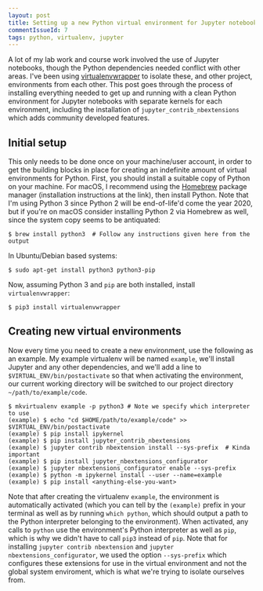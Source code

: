 ```yaml
---
layout: post
title: Setting up a new Python virtual environment for Jupyter notebooks
commentIssueId: 7
tags: python, virtualenv, jupyter
---
```


A lot of my lab work and course work involved the use of Jupyter notebooks, though the Python dependencies needed conflict with other areas. I've been using [virtualenvwrapper](https://virtualenvwrapper.readthedocs.io/en/latest/) to isolate these, and other project, environments from each other. This post goes through the process of installing everything needed to get up and running with a clean Python environment for Jupyter notebooks with separate kernels for each environment, including the installation of `jupyter_contrib_nbextensions` which adds community developed features.

## Initial setup

This only needs to be done once on your machine/user account, in order to get the building blocks in place for creating an indefinite amount of virtual environments for Python. First, you should install a suitable copy of Python on your machine. For macOS, I recommend using the [Homebrew](brew.sh) package manager (installation instructions at the link), then install Python. Note that I'm using Python 3 since Python 2 will be end-of-life'd come the year 2020, but if you're on macOS consider installing Python 2 via Homebrew as well, since the system copy seems to be antiquated:

```terminal
$ brew install python3  # Follow any instructions given here from the output
```

In Ubuntu/Debian based systems:

```terminal
$ sudo apt-get install python3 python3-pip
```

Now, assuming Python 3 and `pip` are both installed, install `virtualenvwrapper`:

```terminal
$ pip3 install virtualenvwrapper
```

## Creating new virtual environments

Now every time you need to create a new environment, use the following as an example. My example virtualenv will be named `example`, we'll install Jupyter and any other dependencies, and we'll add a line to `$VIRTUAL_ENV/bin/postactivate` so that when activating the environment, our current working directory will be switched to our project directory `~/path/to/example/code`.

```terminal
$ mkvirtualenv example -p python3 # Note we specify which interpreter to use
(example) $ echo "cd $HOME/path/to/example/code" >> $VIRTUAL_ENV/bin/postactivate
(example) $ pip install ipykernel
(example) $ pip install jupyter_contrib_nbextensions
(example) $ jupyter contrib nbextension install --sys-prefix  # Kinda important
(example) $ pip install jupyter_nbextensions_configurator
(example) $ jupyter nbextensions_configurator enable --sys-prefix
(example) $ python -m ipykernel install --user --name=example
(example) $ pip install <anything-else-you-want>
```

Note that after creating the virtualenv `example`, the environment is automatically activated (which you can tell by the `(example)` prefix in your terminal as well as by running `which python`, which should output a path to the Python interpreter belonging to the environment). When activated, any calls to `python` use the environment's Python interpreter as well as `pip`, which is why we didn't have to call `pip3` instead of `pip`. Note that for installing `jupyter contrib nbextension` and `jupyter nbextensions_configurator`, we used the option `--sys-prefix` which configures these extensions for use in the virtual environment and not the global system enviroment, which is what we're trying to isolate ourselves from. 
